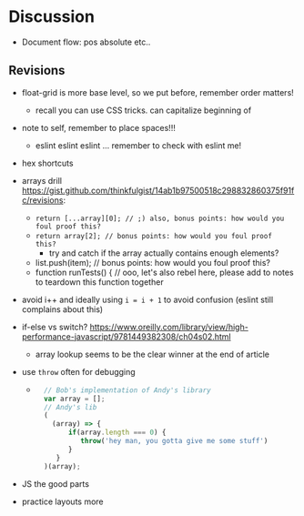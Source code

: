 











# Discussion 
- Document flow: pos absolute etc..

## Revisions
- float-grid is more base level, so we put before, remember order matters!
  - recall you can use CSS tricks. can capitalize beginning of 
- note to self, remember to place spaces!!!
  - eslint eslint eslint ... remember to check with eslint me!
- hex shortcuts
- arrays drill https://gist.github.com/thinkfulgist/14ab1b97500518c298832860375f91fc/revisions:
  - `return [...array][0]; // ;) also, bonus points: how would you foul proof this?`
  - `return array[2]; // bonus points: how would you foul proof this?`
    - try and catch if the array actually contains enough elements?
  - list.push(item); // bonus points: how would you foul proof this?
  - function runTests() { // ooo, let's also rebel here, please add to notes to teardown this function together
- avoid i++ and ideally using `i = i + 1` to avoid confusion (eslint still complains about this)
- if-else vs switch? https://www.oreilly.com/library/view/high-performance-javascript/9781449382308/ch04s02.html
  - array lookup seems to be the clear winner at the end of article

- use `throw` often for debugging
  - ```javascript
      // Bob's implementation of Andy's library
      var array = [];
      // Andy's lib
      (
        (array) => {
            if(array.length === 0) {
               throw('hey man, you gotta give me some stuff')
            }
         }
      )(array);
    ```
- JS the good parts
- practice layouts more

